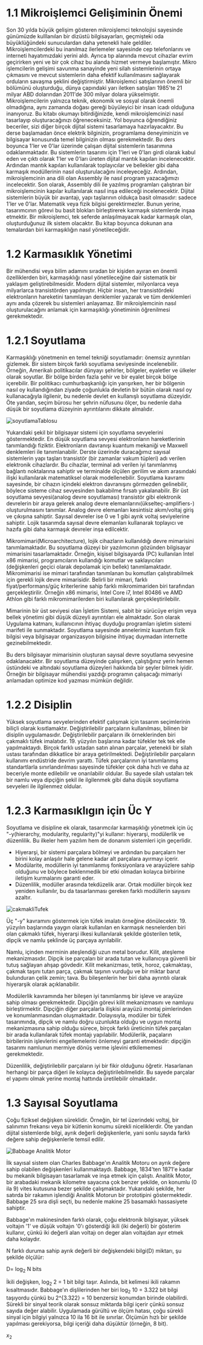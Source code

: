 
# 1.1 Mikroişlemci Gelişiminin Önemi
Son 30 yılda büyük gelişim gösteren mikroişlemci teknolojisi sayesinde günümüzde kulllanılan bir dizüstü bilgisayarları, geçmişteki oda büyüklüğündeki sunuculardan daha yetenekli hale geldiler. Mikroişlemcilerdeki bu inanılmaz ilerlemeler sayesinde cep telefonlarını ve interneti hayatımızdaki yerini aldı. Ayrıca tıp alanında mevcut cihazlar evrim geçirirken yeni ve bir çok cihaz bu alanda hizmet vermeye başlamıştır. Mikro işlemcilerin gelişimi savunma sanayinde yeni silah sistemlerinin ortaya çıkmasını ve mevcut sistemlerin daha efektif kullanılmasını sağlayarak orduların savaşma şeklini değiştirmiştir. Mikroişlemci satışlarının önemli bir bölümünü oluşturduğu, dünya çapındaki yarı iletken satışları 1985'te 21 milyar ABD dolarından 2011'de 300 milyar dolara yükselmiştir. Mikroişlemcilerin yalnızca teknik, ekonomik ve sosyal olarak önemli olmadığına, aynı zamanda doğası gereği büyüleyici bir insan icadı olduğuna inanıyoruz. Bu kitabı okumayı bitirdiğinizde, kendi mikroişlemcinizi nasıl tasarlayıp oluşturacağınızı öğreneceksiniz. Yol boyunca öğrendiğiniz beceriler, sizi diğer birçok dijital sistemi tasarlamaya hazırlayacaktır.
Bu derse başlamadan önce elektrik bilginizin, programlama deneyiminizin ve bilgisayar konusunda temel bilginizin olması gerekmektedir. Bu ders boyunca 1'ler ve 0'lar üzerinde çalışan dijital sistemlerin tasarımına odaklanmaktadır. Bu sistemlerin tasarımı için 1'leri ve 0'ları girdi olarak kabul eden ve çıktı olarak 1'ler ve 0'ları üreten dijital mantık kapıları incelenecektir. Ardından mantık kapıları kullanılarak toplayıcılar ve bellekler gibi daha karmaşık modüllerinin nasıl oluşturulacağını inceleyeceğiz. Ardından, mikroişlemcinin ana dili olan Assembly ile nasıl program yazacağımızı incelecektir. Son olarak, Assembly dili ile yazılmış programları çalıştıran bir mikroişlemcinin kapılar kullanılarak nasıl inşa edileceği incelenecektir.
Dijital sistemlerin büyük bir avantajı, yapı taşlarının oldukça basit olmasıdır: sadece 1'ler ve 0'lar. Matematik veya fizik bilgisi gerektirmezler. Bunun yerine, tasarımcının görevi bu basit blokları birleştirerek karmaşık sistemlerde inşaa etmektir. Bir mikroişlemci, tek seferde anlaşılmayacak kadar karmaşık olan, oluşturduğunuz ilk sistem olacaktır. Bu kitap boyunca dokunan ana temalardan biri karmaşıklığın nasıl yönetileceğidir.

# 1.2 Karmasıklık Yönetimi
Bir mühendisi veya bilim adamını sıradan bir kişiden ayıran en önemli özelliklerden biri, karmaşıklığı  nasıl yönetileceğine dair sistematik bir yaklaşım geliştirebilmesidir. Modern dijital sistemler, milyonlarca veya milyarlarca transistörden yapılmıştır. Hiçbir insan, her transistördeki elektronların hareketini tanımlayan denklemler yazarak ve tüm denklemleri aynı anda çözerek bu sistemleri anlayamaz. Bir mikroişlemcinin nasıl oluşturulacağını anlamak için karmaşıklığı yönetiminin öğrenilmesi gerekmektedir.

# 1.2.1 Soyutlama
Karmaşıklığı yönetmenin en temel tekniği soyutlamadır: önemsiz ayrıntıları gizlemek. Bir sistem birçok farklı soyutlama seviyesinde incelenebilir. Örneğin, Amerikalı politikacılar dünyayı şehirler, bölgeler, eyaletler ve ülkeler olarak soyutlar. Bir bölge birden fazla şehir ve bir eyalet birçok bölge içerebilir. Bir politikacı cumhurbaşkanlığı için yarışırken, her bir bölgenin nasıl oy kullandığından ziyade çoğunlukla devletin bir bütün olarak nasıl oy kullanacağıyla ilgilenir, bu nedenle devlet en kullanışlı soyutlama düzeyidir. Öte yandan, seçim bürosu her şehrin nüfusunu ölçer, bu nedenle daha düşük bir soyutlama düzeyinin ayrıntılarını dikkate almalıdır.

![soyutlamaTablosu](https://raw.githubusercontent.com/suhap/sayisaltasarim/master/resource/1.png)

Yukarıdaki şekil bir bilgisayar sistemi için soyutlama sevyelerini göstermektedir. En düşük soyutlama sevyesi elektronların hareketlerinin tanımlandığı fiziktir. Elektronların davranışı kuantum mekaniği ve Maxwell denklemleri ile tanımlanabilir. Derste üzerinde duracağımız sayısal sistemlerin yapı taşları transistör (bir zamanlar vakum tüpleri) adı verilen elektronik cihazlardır. Bu cihazlar, terminal adı verilen iyi tanımlanmış bağlantı noktalarına sahiptir ve terminalde ölçülen gerilim ve akım arasındaki ilişki kullanılarak matematiksel olarak modellenebilir. Soyutlama kavramı sayesinde, bir cihazın içindeki elektron davranışını görmezden gelinebilir, böylece sisteme cihaz sevyesinden bakabilme fırsatı yakalanabilir. Bir üst soyutlama sevyesi(analog devre soyutlaması) transistör gibi elektronik devrelerin bir araya gelerek analog devre elemanlarını(ükselteç-amplifiers-) oluşturulmasını tanımlar. Analog devre elemanları  kesintisiz akım/voltaj giriş ve çıkışına sahiptir. Sayısal devreler ise 0 ve 1 gibi ayrık voltaj seviyelerine sahiptir. Lojik tasarımda sayısal devre elemanları kullanarak toplayıcı ve hazıfa gibi daha karmaşık devreler inşa edilcektir.

Mikromimari(Microarchitecture), lojik cihazların kullanıldığı devre mimarisini tanımlamaktadır. Bu soyutlama düzeyi bir yazılımcının gözünden bilgisayar mimarisini tasarlamaktadır. Örneğin, kişisel bilgisayarda (PC) kullanılan Intel x86 mimarisi, programcıların kullandığı komutlar ve saklayıcıları (değişkenleri geçici olarak depolamak için bellek) tanımlamaktadır. Mikromimarisi ise mimari tarafından tanımlanan bu komutları çalıştırabilmek için gerekli lojik devre mimarisidir. Belirli bir mimari, farklı fiyat/performans/güç  kriterlerine sahip farklı mikromimariden biri tarafından gerçekleştirilir. Örneğin x86 mimarisi, Intel Core i7, Intel 80486 ve AMD Athlon gibi farklı mikromimarilerden biri kullanılarak gerçekleştirilebilir.

Mimarinin bir üst seviyesi olan İşletim Sistemi, sabit bir sürücüye erişim veya bellek yönetimi gibi düşük düzeyli ayrıntıları ele almaktadır. Son olarak Uygulama katmanı, kullanıcının ihtiyaç duyduğu programları işletim sistemi marifeti ile sunmaktadır. Soyutlama sayesinde annelerimiz kuantum fizik bilgisi veya bilgisayar organizasyon bilgisine ihtiyaç duymadan internette gezinebilmektedir.

Bu ders bilgisayar mimarisinin oluşturan sayısal devre soyutlama sevyesine odaklanacaktır. Bir soyutlama düzeyinde çalışırken, çalıştığınız yerin hemen üstündeki ve altındaki soyutlama düzeyleri hakkında bir şeyler bilmek iyidir. Örneğin bir bilgisayar mühendisi yazdığı programın çalışacağı mimariyi anlamadan optimize kod yazması mümkün değildir. 

# 1.2.2 Disiplin

Yüksek soyutlama sevyelerinden efektif çalışmak için tasarım seçimlerinin biliçli olarak kısıtlamaktır. Değiştirilebilir parçaların kullanılması, bilinen bir disiplin uygulamasıdır. Değiştirilebilir parçaların ilk örneklerinden biri çakmaklı tüfek imalatıdır. 19. yüzyılın başlarına kadar tüfekler tek tek elle yapılmaktaydı. Birçok farklı ustadan satın alınan parçalar, yetenekli bir silah ustası tarafından dikkatlice bir araya getirilmektedi. Değiştirilebilir parçaların kullanımı endüstride devrim yarattı. Tüfek parçalarının iyi tanımlanmış standartlarla sınırlandırılması sayesinde tüfekler çok daha hızlı ve daha az beceriyle monte edilebilir ve onarılabilir oldular. Bu sayede silah ustaları tek bir namlu veya dipçiğin şekil ile ilgilenmek gibi daha düşük soyutlama sevyeleri ile ilgilenmez oldular. 

# 1.2.3 Karmasıklıgın için Üc Y

Soyutlama ve disipline ek olarak, tasarımcılar karmaşıklığı yönetmek için üç "-y(hierarchy, modularity, regularity)"yi kullanır: hiyerarşi, modülerlik ve düzenlilik. Bu ilkeler hem yazılım hem de donanım sistemleri için geçerlidir.

- Hiyerarşi, bir sistemi parçalara bölmeyi ve ardından bu parçalarn her birini kolay anlaşılır hale gelene kadar alt parçalara ayırmayı içerir.
- Modülarite, modüllerin iyi tanımlanmış fonksiyonlara ve arayüzlere sahip olduğunu ve böylece beklenmedik bir etki olmadan kolayca birbirine iletişim kurmalarını garanti eder.
- Düzenlilik, modüller arasında tekdüzelik arar. Ortak modüller birçok kez yeniden kullanılır, bu da tasarlanması gereken farklı modüllerin sayısını azaltır.

![cakmakliTufek](https://raw.githubusercontent.com/suhap/sayisaltasarim/master/resource/2.png)

Üç "-y" kavramını göstermek için tüfek imalatı örneğine dönülecektir. 19. yüzyılın başlarında yaygın olarak kullanılan en karmaşık nesnelerden biri olan çakmaklı tüfek, hiyerarşi ilkesi kullanılarak şekilde gösterilen tetik, dipçik ve namlu şeklinde üç parçaya ayrılabilir. 

Namlu, içinden merminin ateşlendiği uzun metal borudur. Kilit, ateşleme mekanizmasıdır. Dipçik ise parçaları bir arada tutan ve kullanıcıya güvenli bir tutuş sağlayan ahşap gövdedir. Kilit mekanizması, tetik, horoz, çakmaktaşı, çakmak taşını tutan parça, çakmak taşının vurduğu ve bir miktar barut bulunduran çelik zemin; tava. Bu bileşenlerin her biri daha ayrıntılı olarak hiyerarşik olarak açıklanabilir.

Modülerlik kavramında her bileşen iyi tanımlanmış bir işleve ve arayüze sahip olması gerekmektedir. Dipçiğin görevi kilit mekanizmasını ve namluyu birleştirmektir. Dipçiğin diğer parçalarla ilişkisi arayüzü montaj pimlerinden ve konumlanmasından oluşmaktadır. Dolayısıyla, modüler bir tüfek tasarımında, dipçik ve namlu doğru uzunlukta olduğu ve uygun montaj mekanizmasına sahip olduğu sürece, birçok farklı üreticinin tüfek parçaları bir arada kullanılarak tüfek montajı yapılabilir. Modülerlik, paçaların birbilerinin işlevlerini engellemelerini önlemeyi garanti etmektedir: dipçiğin tasarımı namlunun mermiye dönüş verme işlevini etkilememesi gerekmektedir. 

Düzenlilik, değiştirilebilir parçaların iyi bir fikir olduğunu öğretir. Hasarlanan herhangi bir parça diğeri ile kolayca değiştirilebilmelidir. Bu sayede parçalar el yapımı olmak yerine montaj hattında üretilebilir olmaktadır. 

# 1.3 Sayısal Soyutlama
Çoğu fiziksel değişken süreklidir. Örneğin, bir tel üzerindeki voltaj, bir salınımın frekansı veya bir kütlenin konumu sürekli niceliklerdir. Öte yandan dijital sistemlerde bilgi, ayrık değerli değişkenlerle, yani sonlu sayıda farklı değere sahip değişkenlerle temsil edilir.

![Babbage Analitik Motor](https://raw.githubusercontent.com/suhap/sayisaltasarim/master/resource/3.png)

İlk sayısal sistem olan Charles Babbage'ın Analitik Motoru on ayrık değere sahip olabilen değişkenleri  kullanmaktaydı. Babbage, 1834'ten 1871'e kadar bu mekanik bilgisayarı tasarlamak ve inşa etmek için çalıştı. Analitik Motor, bir arabadaki mekanik kilometre sayacına çok benzer şekilde, on konumlu (0 ila 9) vites kutusuna bezer şekilde çalışmaktadır. Yukarıdaki şekilde, her satırda bir rakamın işlendiği Analitik Motorun bir prototipini göstermektedir. Babbage 25 sıra dişli seçti, bu nedenle makine 25 basamaklı hassasiyete sahiptir.

Babbage'ın makinesinden farklı olarak, çoğu elektronik bilgisayar, yüksek voltajın '1' ve düşük voltajın '0'ı gösterdiği ikili (iki değerli) bir gösterim kullanır, çünkü iki değerli alan voltajı on deger alan voltajdan ayır etmek daha kolaydır.

N farklı duruma sahip ayrık değerli bir değişkendeki bilgi(D) miktarı, şu şekilde ölçülür:

D= log<sub>2</sub> N bits

İkili değişken, log<sub>2</sub> 2 = 1 bit bilgi taşır. Aslında, bit kelimesi ikili rakamın kısaltmasıdır. Babbage’ın dişlilerinden her biri log<sub>2</sub> 10 = 3.322 bit bilgi taşıyordu çünkü bu 2^{3.322} = 10 benzersiz konumdan birinde olabilirdi. Sürekli bir sinyal teorik olarak sonsuz miktarda bilgi içerir çünkü sonsuz sayıda değer alabilir. Uygulamada gürültü ve ölçüm hatası, çoğu sürekli sinyal için bilgiyi yalnızca 10 ila 16 bit ile sınırlar. Ölçümün hızlı bir şekilde yapılması gerekiyorsa, bilgi içeriği daha düşüktür (örneğin, 8 bit).

$x_{2}$




